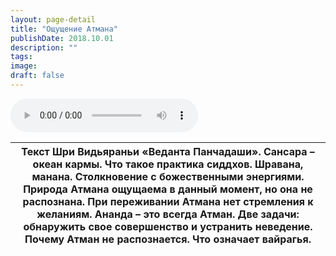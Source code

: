 ```yaml
---
layout: page-detail
title: "Ощущение Атмана"
publishDate: 2018.10.01
description: ""
tags:
image:
draft: false
---
```


<audio title="2018.10.01 - Ощущение Атмана.mp3" src="/upload/iblock/731/731052b2f3a43044006dc7fd31aa24d3.mp3" controls=""></audio>

| Текст Шри Видьяраньи «Веданта Панчадаши». Сансара – океан кармы. Что такое практика сиддхов. Шравана, манана. Столкновение с божественными энергиями. Природа Атмана ощущаема в данный момент, но она не распознана. При переживании Атмана нет стремления к желаниям. Ананда – это всегда Атман. Две задачи: обнаружить свое совершенство и устранить неведение. Почему Атман не распознается. Что означает вайрагья. |
| ---------------------------------------------------------------------------------------------------------------------------------------------------------------------------------------------------------------------------------------------------------------------------------------------------------------------------------------------------------------------------------------------------------------------- |

  
